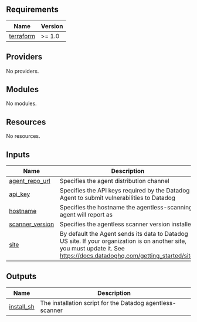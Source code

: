 <!-- BEGIN_TF_DOCS -->
## Requirements

| Name | Version |
|------|---------|
| <a name="requirement_terraform"></a> [terraform](#requirement\_terraform) | >= 1.0 |

## Providers

No providers.

## Modules

No modules.

## Resources

No resources.

## Inputs

| Name | Description | Type | Default | Required |
|------|-------------|------|---------|:--------:|
| <a name="input_agent_repo_url"></a> [agent\_repo\_url](#input\_agent\_repo\_url) | Specifies the agent distribution channel | `string` | `"datad0g.com"` | no |
| <a name="input_api_key"></a> [api\_key](#input\_api\_key) | Specifies the API keys required by the Datadog Agent to submit vulnerabilities to Datadog | `string` | n/a | yes |
| <a name="input_hostname"></a> [hostname](#input\_hostname) | Specifies the hostname the agentless-scanning agent will report as | `string` | n/a | yes |
| <a name="input_scanner_version"></a> [scanner\_version](#input\_scanner\_version) | Specifies the agentless scanner version installed | `string` | `"50.0~rc.7~agentless~scanner~2023121801"` | no |
| <a name="input_site"></a> [site](#input\_site) | By default the Agent sends its data to Datadog US site. If your organization is on another site, you must update it. See https://docs.datadoghq.com/getting_started/site/ | `string` | `"datadoghq.com"` | no |

## Outputs

| Name | Description |
|------|-------------|
| <a name="output_install_sh"></a> [install\_sh](#output\_install\_sh) | The installation script for the Datadog agentless-scanner |
<!-- END_TF_DOCS -->
